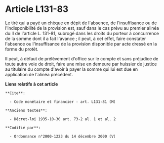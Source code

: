 # Article L131-83

Le tiré qui a payé un chèque en dépit de l'absence, de l'insuffisance ou de l'indisponibilité de la provision est, sauf dans
le cas prévu au premier alinéa du II de l'article L. 131-81, subrogé dans les droits du porteur à concurrence de la somme
dont il a fait l'avance ; il peut, à cet effet, faire constater l'absence ou l'insuffisance de la provision disponible par
acte dressé en la forme du protêt.

Il peut, à défaut de prélèvement d'office sur le compte et sans préjudice de toute autre voie de droit, faire une mise en
demeure par huissier de justice au titulaire du compte d'avoir à payer la somme qui lui est due en application de l'alinéa
précédent.

**Liens relatifs à cet article**

	**Cite**:

	  - Code monétaire et financier - art. L131-81 (M)

	**Anciens textes**:

	  - Décret-loi 1935-10-30 art. 73-2 al. 1 et al. 2

	**Codifié par**:

	  - Ordonnance n°2000-1223 du 14 décembre 2000 (V)
